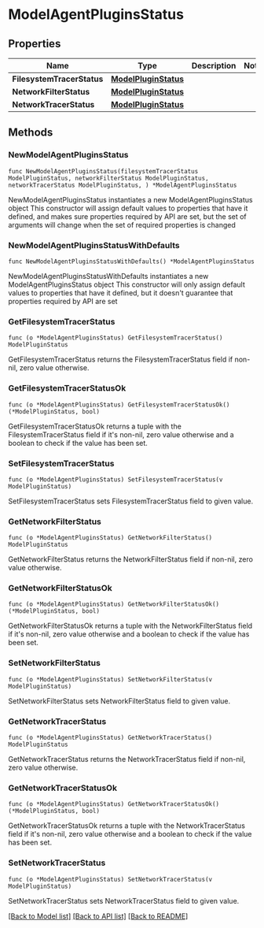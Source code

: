 # ModelAgentPluginsStatus

## Properties

Name | Type | Description | Notes
------------ | ------------- | ------------- | -------------
**FilesystemTracerStatus** | [**ModelPluginStatus**](ModelPluginStatus.md) |  | 
**NetworkFilterStatus** | [**ModelPluginStatus**](ModelPluginStatus.md) |  | 
**NetworkTracerStatus** | [**ModelPluginStatus**](ModelPluginStatus.md) |  | 

## Methods

### NewModelAgentPluginsStatus

`func NewModelAgentPluginsStatus(filesystemTracerStatus ModelPluginStatus, networkFilterStatus ModelPluginStatus, networkTracerStatus ModelPluginStatus, ) *ModelAgentPluginsStatus`

NewModelAgentPluginsStatus instantiates a new ModelAgentPluginsStatus object
This constructor will assign default values to properties that have it defined,
and makes sure properties required by API are set, but the set of arguments
will change when the set of required properties is changed

### NewModelAgentPluginsStatusWithDefaults

`func NewModelAgentPluginsStatusWithDefaults() *ModelAgentPluginsStatus`

NewModelAgentPluginsStatusWithDefaults instantiates a new ModelAgentPluginsStatus object
This constructor will only assign default values to properties that have it defined,
but it doesn't guarantee that properties required by API are set

### GetFilesystemTracerStatus

`func (o *ModelAgentPluginsStatus) GetFilesystemTracerStatus() ModelPluginStatus`

GetFilesystemTracerStatus returns the FilesystemTracerStatus field if non-nil, zero value otherwise.

### GetFilesystemTracerStatusOk

`func (o *ModelAgentPluginsStatus) GetFilesystemTracerStatusOk() (*ModelPluginStatus, bool)`

GetFilesystemTracerStatusOk returns a tuple with the FilesystemTracerStatus field if it's non-nil, zero value otherwise
and a boolean to check if the value has been set.

### SetFilesystemTracerStatus

`func (o *ModelAgentPluginsStatus) SetFilesystemTracerStatus(v ModelPluginStatus)`

SetFilesystemTracerStatus sets FilesystemTracerStatus field to given value.


### GetNetworkFilterStatus

`func (o *ModelAgentPluginsStatus) GetNetworkFilterStatus() ModelPluginStatus`

GetNetworkFilterStatus returns the NetworkFilterStatus field if non-nil, zero value otherwise.

### GetNetworkFilterStatusOk

`func (o *ModelAgentPluginsStatus) GetNetworkFilterStatusOk() (*ModelPluginStatus, bool)`

GetNetworkFilterStatusOk returns a tuple with the NetworkFilterStatus field if it's non-nil, zero value otherwise
and a boolean to check if the value has been set.

### SetNetworkFilterStatus

`func (o *ModelAgentPluginsStatus) SetNetworkFilterStatus(v ModelPluginStatus)`

SetNetworkFilterStatus sets NetworkFilterStatus field to given value.


### GetNetworkTracerStatus

`func (o *ModelAgentPluginsStatus) GetNetworkTracerStatus() ModelPluginStatus`

GetNetworkTracerStatus returns the NetworkTracerStatus field if non-nil, zero value otherwise.

### GetNetworkTracerStatusOk

`func (o *ModelAgentPluginsStatus) GetNetworkTracerStatusOk() (*ModelPluginStatus, bool)`

GetNetworkTracerStatusOk returns a tuple with the NetworkTracerStatus field if it's non-nil, zero value otherwise
and a boolean to check if the value has been set.

### SetNetworkTracerStatus

`func (o *ModelAgentPluginsStatus) SetNetworkTracerStatus(v ModelPluginStatus)`

SetNetworkTracerStatus sets NetworkTracerStatus field to given value.



[[Back to Model list]](../README.md#documentation-for-models) [[Back to API list]](../README.md#documentation-for-api-endpoints) [[Back to README]](../README.md)



